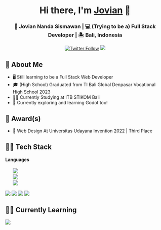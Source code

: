 <div align="center"  style="margin-bottom:1rem">
  <h1>Hi there, I'm <a href="https://github.com/JovianNanda" target="_blank">Jovian</a> 👋</h1>
  <h3>👦 Jovian Nanda Sismawan | 💻 (Trying to be a) Full Stack Developer | 🏝️ Bali, Indonesia </h3>
</div>
 
<p align="center">
   <a href="https://www.instagram.com/joviannandaa/" target="_blank"><img alt="Twitter Follow" src="https://img.shields.io/badge/Instagram-E4405F?style=for-the-badge&logo=instagram&logoColor=white&label=@joviannandaa"></a>
  <img src="https://komarev.com/ghpvc/?username=JovianNanda&style=for-the-badge">
</p>
    
## :book: About Me
- 🖥 Still learning to be a Full Stack Web Developer
- 🎓 (High School) Graduated from TI Bali Global Denpasar Vocational High School 2023
- 🧑‍🎓 Currently Studying at ITB STIKOM Bali
- 🤖 Currently exploring and learning Godot too!

## :medal_sports: Award(s)
- 🥉 Web Design At Universitas Udayana Invention 2022 | Third Place

## 👨‍💻 Tech Stack
<div style="flex">
  <h4>Languages</h4>
  <ul style="list-style-type: none">
    <li><img src="https://img.shields.io/badge/JavaScript-F7DF1E.svg?style=for-the-badge&logo=JavaScript&logoColor=black" id="js"></li>
    <li><img src="https://img.shields.io/badge/TypeScript-3178C6.svg?style=for-the-badge&logo=TypeScript&logoColor=white" id="ts"></li>
    <li><img src="https://img.shields.io/badge/PHP-777BB4.svg?style=for-the-badge&logo=PHP&logoColor=white" id="php"></li>
  </ul>

  
  <img src="https://img.shields.io/badge/Vue.js-4FC08D.svg?style=for-the-badge&logo=vuedotjs&logoColor=white" id="vue">
  <img src="https://img.shields.io/badge/Laravel-FF2D20.svg?style=for-the-badge&logo=Laravel&logoColor=white" id="laravel">
  <img src="https://img.shields.io/badge/Express-000000.svg?style=for-the-badge&logo=Express&logoColor=white" id="express">
  <img src="https://img.shields.io/badge/Nuxt-00DC82.svg?style=for-the-badge&logo=Nuxt&logoColor=white" id="nuxt">
</div>

## 🧑‍🎓 Currently Learning
<div style="flex">
    <img src="https://img.shields.io/badge/Godot%20Engine-478CBF.svg?style=for-the-badge&logo=Godot-Engine&logoColor=white" id="godot">
</div>
